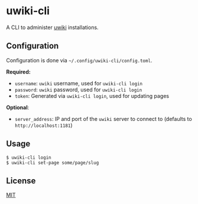 # uwiki-cli

A CLI to administer [uwiki](https://github.com/jsvana/uwiki) installations.

## Configuration

Configuration is done via `~/.config/uwiki-cli/config.toml`.

**Required:**
* `username`: `uwiki` username, used for `uwiki-cli login`
* `password`: `uwiki` password, used for `uwiki-cli login`
* `token`: Generated via `uwiki-cli login`, used for updating pages

**Optional**:
* `server_address`: IP and port of the `uwiki` server to connect to (defaults to `http://localhost:1181`)

## Usage

```
$ uwiki-cli login
$ uwiki-cli set-page some/page/slug
```

## License
[MIT](LICENSE.md)
